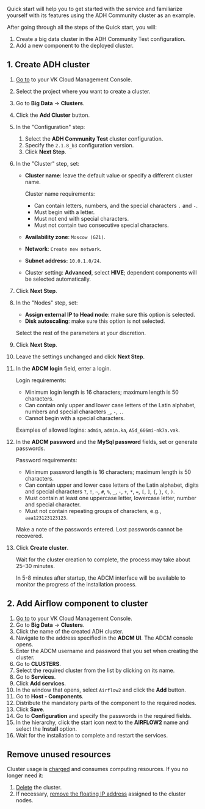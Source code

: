 Quick start will help you to get started with the service and familiarize yourself with its features using the ADH Community cluster as an example.

After going through all the steps of the Quick start, you will:

1. Create a big data cluster in the ADH Community Test configuration.
1. Add a new component to the deployed cluster.

## 1. Create ADH cluster

1. [Go to](https://msk.cloud.vk.com/app/) to your VK Cloud Management Console.
1. Select the project where you want to create a cluster.
1. Go to **Big Data** → **Clusters**.
1. Click the **Add Cluster** button.
2. In the "Configuration" step:

   1. Select the **ADH Community Test** cluster configuration.
   2. Specify the `2.1.8_b3` configuration version.
   3. Click **Next Step**.

3. In the "Cluster" step, set:

   - **Cluster name**: leave the default value or specify a different cluster name.

      Cluster name requirements:

      - Can contain letters, numbers, and the special characters `.` and `-`.
      - Must begin with a letter.
      - Must not end with special characters.
      - Must not contain two consecutive special characters.

   - **Availability zone**: `Moscow (GZ1)`.
   - **Network**: `Create new network`.
   - **Subnet address:** `10.0.1.0/24`.
   - Cluster setting: **Advanced**, select **HIVE**; dependent components will be selected automatically.

1. Click **Next Step**.
1. In the "Nodes" step, set:

   - **Assign external IP to Head node**: make sure this option is selected.
   - **Disk autoscaling**: make sure this option is not selected.

   Select the rest of the parameters at your discretion.

1. Click **Next Step**.
1. Leave the settings unchanged and click **Next Step**.
1. In the **ADCM login** field, enter a login.

   Login requirements:

   - Minimum login length is 16 characters; maximum length is 50 characters.
   - Can contain only upper and lower case letters of the Latin alphabet, numbers and special characters `_`, `-`, `.`.
   - Cannot begin with a special characters.

   Examples of allowed logins: `admin`, `admin.ka`, `A5d_666mi-nk7a.vak`.

1. In the **ADCM password** and the **MySql password** fields, set or generate passwords.

   Password requirements:

   - Minimum password length is 16 characters; maximum length is 50 characters.
   - Can contain upper and lower case letters of the Latin alphabet, digits and special characters `?`, `!`, `~`, `#`, `%`, `_`, `-`, `+`, `*`, `=`, `[`, `]`, `{`, `}`, `(`, `)`.
   - Must contain at least one uppercase letter, lowercase letter, number and special character.
   - Must not contain repeating groups of characters, e.g., ``aaa123123123123``.

   <warn>

   Make a note of the passwords entered. Lost passwords cannot be recovered.

   </warn>

1. Click **Create cluster**.

   Wait for the cluster creation to complete, the process may take about 25–30 minutes.

   <info>

   In 5-8 minutes after startup, the ADCM interface will be available to monitor the progress of the installation process.

   </info>

## 2. Add Airflow component to cluster

1. [Go to](https://msk.cloud.vk.com/app/) to your VK Cloud Management Console.
1. Go to **Big Data** → **Clusters**.
1. Click the name of the created ADH cluster.
1. Navigate to the address specified in the **ADCM UI**. The ADCM console opens.
1. Enter the ADCM username and password that you set when creating the cluster.
1. Go to **CLUSTERS**.
1. Select the required cluster from the list by clicking on its name.
1. Go to **Services**.
1. Click **Add services**.
1. In the window that opens, select `Airflow2` and click the **Add** button.
1. Go to **Host - Components**.
1. Distribute the mandatory parts of the component to the required nodes.
1. Click **Save**.
1. Go to **Configuration** and specify the passwords in the required fields.
1. In the hierarchy, click the start icon next to the **AIRFLOW2** name and select the **Install** option.
1. Wait for the installation to complete and restart the services.

## Remove unused resources

Cluster usage is [charged](../tariffication) and consumes computing resources. If you no longer need it:

1. [Delete](../service-management/delete/) the cluster.
1. If necessary, [remove the floating IP address](/en/networks/vnet/service-management/floating-ip#removing_floating_ip_address_from_the_project) assigned to the cluster nodes.
